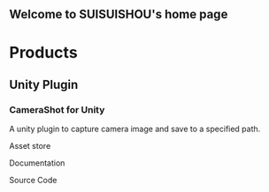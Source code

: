 ## Welcome to SUISUISHOU's home page

# Products

## Unity Plugin

### CameraShot for Unity

A unity plugin to capture camera image and save to a specified path.

Asset store

Documentation

Source Code
